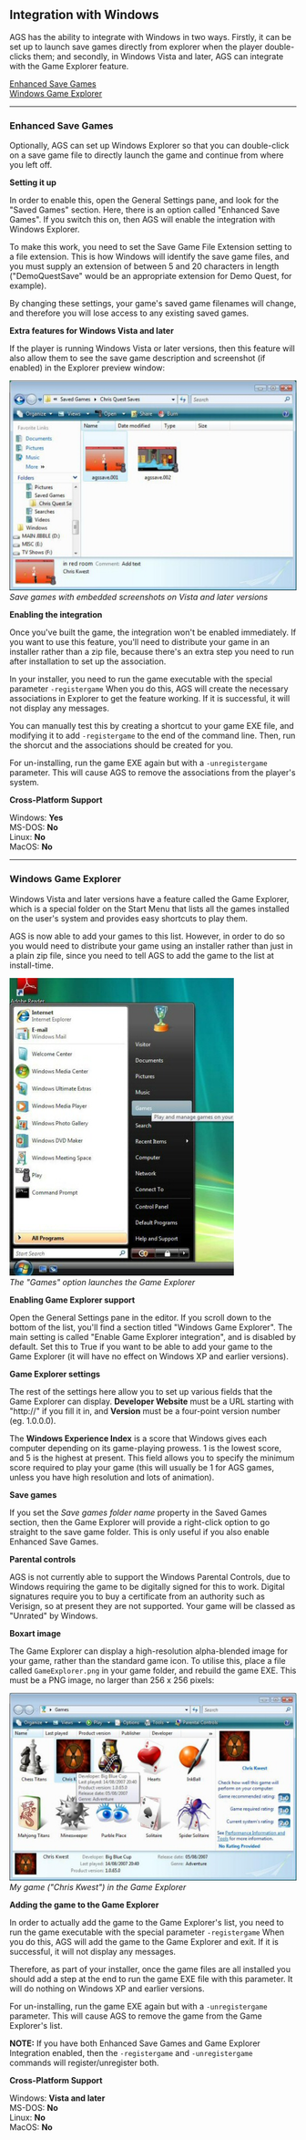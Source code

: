 Integration with Windows
------------------------

AGS has the ability to integrate with Windows in two ways. Firstly, it
can be set up to launch save games directly from explorer when the
player double-clicks them; and secondly, in Windows Vista and later, AGS
can integrate with the Game Explorer feature.

[Enhanced Save Games](#EnhancedSaveGames)\
[Windows Game Explorer](#GameExplorer)

---



### Enhanced Save Games

Optionally, AGS can set up Windows Explorer so that you can double-click
on a save game file to directly launch the game and continue from where
you left off.

**Setting it up**

In order to enable this, open the General Settings pane, and look for
the "Saved Games" section. Here, there is an option called "Enhanced
Save Games". If you switch this on, then AGS will enable the integration
with Windows Explorer.

To make this work, you need to set the Save Game File Extension setting
to a file extension. This is how Windows will identify the save game
files, and you must supply an extension of between 5 and 20 characters
in length ("DemoQuestSave" would be an appropriate extension for Demo
Quest, for example).

By changing these settings, your game's saved game filenames will
change, and therefore you will lose access to any existing saved games.

**Extra features for Windows Vista and later**

If the player is running Windows Vista or later versions, then this
feature will also allow them to see the save game description and
screenshot (if enabled) in the Explorer preview window:

![](images/GameExplorer3.jpg)\
*Save games with embedded screenshots on Vista and later versions*

**Enabling the integration**

Once you've built the game, the integration won't be enabled
immediately. If you want to use this feature, you'll need to distribute
your game in an installer rather than a zip file, because there's an
extra step you need to run after installation to set up the association.

In your installer, you need to run the game executable with the special
parameter `-registergame` When you do this, AGS will create the
necessary associations in Explorer to get the feature working. If it is
successful, it will not display any messages.

You can manually test this by creating a shortcut to your game EXE file,
and modifying it to add `-registergame` to the end of the command line.
Then, run the shorcut and the associations should be created for you.

For un-installing, run the game EXE again but with a `-unregistergame`
parameter. This will cause AGS to remove the associations from the
player's system.

**Cross-Platform Support**

Windows: **Yes**\
MS-DOS: **No**\
Linux: **No**\
MacOS: **No**

---



### Windows Game Explorer

Windows Vista and later versions have a feature called the Game
Explorer, which is a special folder on the Start Menu that lists all the
games installed on the user's system and provides easy shortcuts to play
them.

AGS is now able to add your games to this list. However, in order to do
so you would need to distribute your game using an installer rather than
just in a plain zip file, since you need to tell AGS to add the game to
the list at install-time.

![](images/GameExplorer1.jpg)\
*The "Games" option launches the Game Explorer*

**Enabling Game Explorer support**

Open the General Settings pane in the editor. If you scroll down to the
bottom of the list, you'll find a section titled "Windows Game
Explorer". The main setting is called "Enable Game Explorer
integration", and is disabled by default. Set this to True if you want
to be able to add your game to the Game Explorer (it will have no effect
on Windows XP and earlier versions).

**Game Explorer settings**

The rest of the settings here allow you to set up various fields that
the Game Explorer can display. **Developer Website** must be a URL
starting with "http://" if you fill it in, and **Version** must be a
four-point version number (eg. 1.0.0.0).

The **Windows Experience Index** is a score that Windows gives each
computer depending on its game-playing prowess. 1 is the lowest score,
and 5 is the highest at present. This field allows you to specify the
minimum score required to play your game (this will usually be 1 for AGS
games, unless you have high resolution and lots of animation).

**Save games**

If you set the *Save games folder name* property in the Saved Games
section, then the Game Explorer will provide a right-click option to go
straight to the save game folder. This is only useful if you also enable
Enhanced Save Games.

**Parental controls**

AGS is not currently able to support the Windows Parental Controls, due
to Windows requiring the game to be digitally signed for this to work.
Digital signatures require you to buy a certificate from an authority
such as Verisign, so at present they are not supported. Your game will
be classed as "Unrated" by Windows.

**Boxart image**

The Game Explorer can display a high-resolution alpha-blended image for
your game, rather than the standard game icon. To utilise this, place a
file called `GameExplorer.png` in your game folder, and rebuild the game
EXE. This must be a PNG image, no larger than 256 x 256 pixels:

![](images/GameExplorer2.jpg)\
*My game ("Chris Kwest") in the Game Explorer*

**Adding the game to the Game Explorer**

In order to actually add the game to the Game Explorer's list, you need
to run the game executable with the special parameter `-registergame`
When you do this, AGS will add the game to the Game Explorer and exit.
If it is successful, it will not display any messages.

Therefore, as part of your installer, once the game files are all
installed you should add a step at the end to run the game EXE file with
this parameter. It will do nothing on Windows XP and earlier versions.

For un-installing, run the game EXE again but with a `-unregistergame`
parameter. This will cause AGS to remove the game from the Game
Explorer's list.

**NOTE:** If you have both Enhanced Save Games and Game Explorer
Integration enabled, then the `-registergame` and `-unregistergame`
commands will register/unregister both.

**Cross-Platform Support**

Windows: **Vista and later**\
MS-DOS: **No**\
Linux: **No**\
MacOS: **No**
